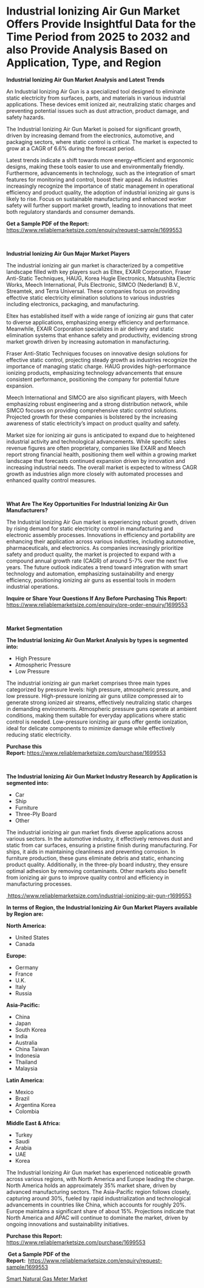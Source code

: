 <p><h1>Industrial Ionizing Air Gun Market Offers Provide Insightful Data for the Time Period from 2025 to 2032 and also Provide Analysis Based on Application, Type, and Region</h1></p><p><strong>Industrial Ionizing Air Gun Market Analysis and Latest Trends</strong></p>
<p><p>An Industrial Ionizing Air Gun is a specialized tool designed to eliminate static electricity from surfaces, parts, and materials in various industrial applications. These devices emit ionized air, neutralizing static charges and preventing potential issues such as dust attraction, product damage, and safety hazards. </p><p>The Industrial Ionizing Air Gun Market is poised for significant growth, driven by increasing demand from the electronics, automotive, and packaging sectors, where static control is critical. The market is expected to grow at a CAGR of 6.6% during the forecast period. </p><p>Latest trends indicate a shift towards more energy-efficient and ergonomic designs, making these tools easier to use and environmentally friendly. Furthermore, advancements in technology, such as the integration of smart features for monitoring and control, boost their appeal. As industries increasingly recognize the importance of static management in operational efficiency and product quality, the adoption of industrial ionizing air guns is likely to rise. Focus on sustainable manufacturing and enhanced worker safety will further support market growth, leading to innovations that meet both regulatory standards and consumer demands.</p></p>
<p><strong>Get a Sample PDF of the Report:&nbsp;</strong> <a href="https://www.reliablemarketsize.com/enquiry/request-sample/1699553?utm_campaign=1939&utm_medium=2&utm_source=Github&utm_content=ia&utm_term=09012025&utm_id=industrial-ionizing-air-gun">https://www.reliablemarketsize.com/enquiry/request-sample/1699553</a></p>
<p>&nbsp;</p>
<p><strong>Industrial Ionizing Air Gun Major Market Players</strong></p>
<p><p>The industrial ionizing air gun market is characterized by a competitive landscape filled with key players such as Eltex, EXAIR Corporation, Fraser Anti-Static Techniques, HAUG, Korea Hugle Electronics, Matsushita Electric Works, Meech International, Puls Electronic, SIMCO (Nederland) B.V., Streamtek, and Terra Universal. These companies focus on providing effective static electricity elimination solutions to various industries including electronics, packaging, and manufacturing.</p><p>Eltex has established itself with a wide range of ionizing air guns that cater to diverse applications, emphasizing energy efficiency and performance. Meanwhile, EXAIR Corporation specializes in air delivery and static elimination systems that enhance safety and productivity, evidencing strong market growth driven by increasing automation in manufacturing.</p><p>Fraser Anti-Static Techniques focuses on innovative design solutions for effective static control, projecting steady growth as industries recognize the importance of managing static charge. HAUG provides high-performance ionizing products, emphasizing technology advancements that ensure consistent performance, positioning the company for potential future expansion.</p><p>Meech International and SIMCO are also significant players, with Meech emphasizing robust engineering and a strong distribution network, while SIMCO focuses on providing comprehensive static control solutions. Projected growth for these companies is bolstered by the increasing awareness of static electricity’s impact on product quality and safety.</p><p>Market size for ionizing air guns is anticipated to expand due to heightened industrial activity and technological advancements. While specific sales revenue figures are often proprietary, companies like EXAIR and Meech report strong financial health, positioning them well within a growing market landscape that forecasts continued expansion driven by innovation and increasing industrial needs. The overall market is expected to witness CAGR growth as industries align more closely with automated processes and enhanced quality control measures.</p></p>
<p>&nbsp;</p>
<p><strong>What Are The Key Opportunities For Industrial Ionizing Air Gun Manufacturers?</strong></p>
<p><p>The Industrial Ionizing Air Gun market is experiencing robust growth, driven by rising demand for static electricity control in manufacturing and electronic assembly processes. Innovations in efficiency and portability are enhancing their application across various industries, including automotive, pharmaceuticals, and electronics. As companies increasingly prioritize safety and product quality, the market is projected to expand with a compound annual growth rate (CAGR) of around 5-7% over the next five years. The future outlook indicates a trend toward integration with smart technology and automation, emphasizing sustainability and energy efficiency, positioning ionizing air guns as essential tools in modern industrial operations.</p></p>
<p><strong>Inquire or Share Your Questions If Any Before Purchasing This Report:</strong> <a href="https://www.reliablemarketsize.com/enquiry/pre-order-enquiry/1699553?utm_campaign=1939&utm_medium=2&utm_source=Github&utm_content=ia&utm_term=09012025&utm_id=industrial-ionizing-air-gun">https://www.reliablemarketsize.com/enquiry/pre-order-enquiry/1699553</a></p>
<p>&nbsp;</p>
<p><strong>Market Segmentation</strong></p>
<p><strong>The Industrial Ionizing Air Gun Market Analysis by types is segmented into:</strong></p>
<p><ul><li>High Pressure</li><li>Atmospheric Pressure</li><li>Low Pressure</li></ul></p>
<p><p>The industrial ionizing air gun market comprises three main types categorized by pressure levels: high pressure, atmospheric pressure, and low pressure. High-pressure ionizing air guns utilize compressed air to generate strong ionized air streams, effectively neutralizing static charges in demanding environments. Atmospheric pressure guns operate at ambient conditions, making them suitable for everyday applications where static control is needed. Low-pressure ionizing air guns offer gentle ionization, ideal for delicate components to minimize damage while effectively reducing static electricity.</p></p>
<p><strong>Purchase this Report:&nbsp;</strong><a href="https://www.reliablemarketsize.com/purchase/1699553?utm_campaign=1939&utm_medium=2&utm_source=Github&utm_content=ia&utm_term=09012025&utm_id=industrial-ionizing-air-gun">https://www.reliablemarketsize.com/purchase/1699553</a></p>
<p>&nbsp;</p>
<p><strong>The Industrial Ionizing Air Gun Market Industry Research by Application is segmented into:</strong></p>
<p><ul><li>Car</li><li>Ship</li><li>Furniture</li><li>Three-Ply Board</li><li>Other</li></ul></p>
<p><p>The industrial ionizing air gun market finds diverse applications across various sectors. In the automotive industry, it effectively removes dust and static from car surfaces, ensuring a pristine finish during manufacturing. For ships, it aids in maintaining cleanliness and preventing corrosion. In furniture production, these guns eliminate debris and static, enhancing product quality. Additionally, in the three-ply board industry, they ensure optimal adhesion by removing contaminants. Other markets also benefit from ionizing air guns to improve quality control and efficiency in manufacturing processes.</p></p>
<p><a href="https://www.reliablemarketsize.com/industrial-ionizing-air-gun-r1699553?utm_campaign=1939&utm_medium=2&utm_source=Github&utm_content=ia&utm_term=09012025&utm_id=industrial-ionizing-air-gun">&nbsp;https://www.reliablemarketsize.com/industrial-ionizing-air-gun-r1699553</a></p>
<p><strong>In terms of Region, the Industrial Ionizing Air Gun Market Players available by Region are:</strong></p>
<p>
    <p> <strong> North America: </strong>
        <ul>
            <li>United States</li>
            <li>Canada</li>
        </ul>
        </p> 
    <p> <strong> Europe: </strong>
        <ul>
            <li>Germany</li>
            <li>France</li>
            <li>U.K.</li>
            <li>Italy</li>
            <li>Russia</li>
        </ul>
        </p> 
    <p> <strong> Asia-Pacific: </strong>
        <ul>
            <li>China</li>
            <li>Japan</li>
            <li>South Korea</li>
            <li>India</li>
            <li>Australia</li>
            <li>China Taiwan</li>
            <li>Indonesia</li>
            <li>Thailand</li>
            <li>Malaysia</li>
        </ul>
        </p> 
    <p> <strong> Latin America: </strong>
        <ul>
            <li>Mexico</li>
            <li>Brazil</li>
            <li>Argentina Korea</li>
            <li>Colombia</li>
        </ul>
        </p> 
    <p> <strong> Middle East & Africa: </strong>
        <ul>
            <li>Turkey</li>
            <li>Saudi</li>
            <li>Arabia</li>
            <li>UAE</li>
            <li>Korea</li>
        </ul>
    </p>
    </p>
<p><p>The Industrial Ionizing Air Gun market has experienced noticeable growth across various regions, with North America and Europe leading the charge. North America holds an approximately 35% market share, driven by advanced manufacturing sectors. The Asia-Pacific region follows closely, capturing around 30%, fueled by rapid industrialization and technological advancements in countries like China, which accounts for roughly 20%. Europe maintains a significant share of about 15%. Projections indicate that North America and APAC will continue to dominate the market, driven by ongoing innovations and sustainability initiatives.</p></p>
<p><strong>Purchase this Report: </strong><a href="https://www.reliablemarketsize.com/purchase/1699553?utm_campaign=1939&utm_medium=2&utm_source=Github&utm_content=ia&utm_term=09012025&utm_id=industrial-ionizing-air-gun">https://www.reliablemarketsize.com/purchase/1699553</a></p>
<p>&nbsp;<strong>Get a Sample PDF of the Report:&nbsp;&nbsp;</strong><a href="https://www.reliablemarketsize.com/enquiry/request-sample/1699553?utm_campaign=1939&utm_medium=2&utm_source=Github&utm_content=ia&utm_term=09012025&utm_id=industrial-ionizing-air-gun">https://www.reliablemarketsize.com/enquiry/request-sample/1699553</a></p>
<p><strong></strong></p>
<p><p><a href="https://github.com/PeterParrish5/Market-Research-Report-List-7/blob/main/smart-natural-gas-meter-market.md?utm_campaign=1939&utm_medium=2&utm_source=Github&utm_content=ia&utm_term=09012025&utm_id=industrial-ionizing-air-gun">Smart Natural Gas Meter Market</a></p></p>